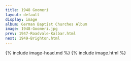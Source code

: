 ```yaml
---
title: 1948 Goomeri
layout: default
display: image
album: German Baptist Churches Album
image: 1948-Goomeri.jpg
prev: 1947-Roadvale-Kalbar.html
next: 1949-Brighton.html
---
```

{% include image-head.md %}
{% include image.html %}